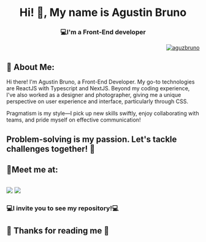 <h1 align="center">Hi! 👋, My name is Agustin Bruno</h1>
<h3 align="center">💻I'm a Front-End developer </h3>
<p align="right"> <a href="https://www.linkedin.com/in/aguzbruno/" target="blank"><img src="https://img.shields.io/twitter/follow/aguzbruno?logo=linkedin&style=for-the-badge" alt="aguzbruno" /></a></p>

## 👨 About Me:

Hi there! I'm Agustin Bruno, a Front-End Developer. My go-to technologies are ReactJS with Typescript and NextJS. Beyond my coding experience, I've also worked as a designer and photographer, giving me a unique perspective on user experience and interface, particularly through CSS.

Pragmatism is my style—I pick up new skills swiftly, enjoy collaborating with teams, and pride myself on effective communication!

Problem-solving is my passion. Let's tackle challenges together! 🤗
---------------------------------------------------
## 🔗Meet me at: 
<a href="https://www.linkedin.com/in/aguzbruno"><img src="https://img.icons8.com/bubbles/100/000000/linkedin.png"/></a>
<a href="https://www.instagram.com/aguzbruno"><img src="https://img.icons8.com/bubbles/100/000000/instagram-new--v1.png"/></a>
------------------------------------------------------
 <h3>💻I invite you to see my repository!💻</h3>
 <h2>🤗 Thanks for reading me 🤗</h2>
